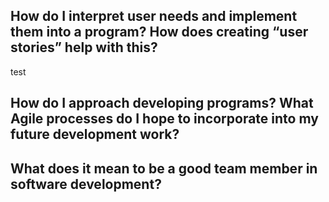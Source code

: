 How do I interpret user needs and implement them into a program? How does creating “user stories” help with this?
-

test

How do I approach developing programs? What Agile processes do I hope to incorporate into my future development work?
-

What does it mean to be a good team member in software development?
-
